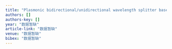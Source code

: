 ```yaml
---
title: "Plasmonic bidirectional/unidirectional wavelength splitter based on metal-dielectric-metal waveguides"
authors: []
authors-key: []
year: "数据暂缺"
article-link: "数据暂缺"
venue: "数据暂缺"
bibex: "数据暂缺"
---
```


